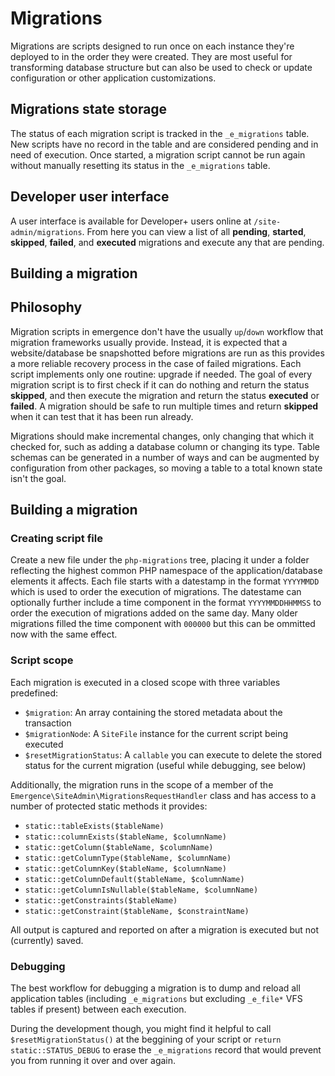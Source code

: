 # Migrations

Migrations are scripts designed to run once on each instance they're deployed to in the order they were created. They are most useful for transforming database structure but can also be used to check or update configuration or other application customizations.

## Migrations state storage

The status of each migration script is tracked in the `_e_migrations` table. New scripts have no record in the table and are considered pending and in need of execution. Once started, a migration script cannot be run again without manually resetting its status in the `_e_migrations` table.

## Developer user interface

A user interface is available for Developer+ users online at `/site-admin/migrations`. From here you can view a list of all **pending**, **started**, **skipped**, **failed**, and **executed** migrations and execute any that are pending.

## Building a migration
## Philosophy

Migration scripts in emergence don't have the usually `up`/`down` workflow that migration frameworks usually provide. Instead, it is expected that a website/database be snapshotted before migrations are run as this provides a more reliable recovery process in the case of failed migrations. Each script implements only one routine: upgrade if needed. The goal of every migration script is to first check if it can do nothing and return the status **skipped**, and then execute the migration and return the status **executed** or **failed**. A migration should be safe to run multiple times and return **skipped** when it can test that it has been run already.

Migrations should make incremental changes, only changing that which it checked for, such as adding a database column or changing its type. Table schemas can be generated in a number of ways and can be augmented by configuration from other packages, so moving a table to a total known state isn't the goal.

## Building a migration

### Creating script file

Create a new file under the `php-migrations` tree, placing it under a folder reflecting the highest common PHP namespace of the application/database elements it affects. Each file starts with a datestamp in the format `YYYYMMDD` which is used to order the execution of migrations. The datestame can optionally further include a time component in the format `YYYYMMDDHHMMSS` to order the execution of migrations added on the same day. Many older migrations filled the time component with `000000` but this can be ommitted now with the same effect.

### Script scope

Each migration is executed in a closed scope with three variables predefined:

- `$migration`: An array containing the stored metadata about the transaction
- `$migrationNode`: A `SiteFile` instance for the current script being executed
- `$resetMigrationStatus`: A `callable` you can execute to delete the stored status for the current migration (useful while debugging, see below)

Additionally, the migration runs in the scope of a member of the `Emergence\SiteAdmin\MigrationsRequestHandler` class and has access to a number of protected static methods it provides:

- `static::tableExists($tableName)`
- `static::columnExists($tableName, $columnName)`
- `static::getColumn($tableName, $columnName)`
- `static::getColumnType($tableName, $columnName)`
- `static::getColumnKey($tableName, $columnName)`
- `static::getColumnDefault($tableName, $columnName)`
- `static::getColumnIsNullable($tableName, $columnName)`
- `static::getConstraints($tableName)`
- `static::getConstraint($tableName, $constraintName)`

All output is captured and reported on after a migration is executed but not (currently) saved.

### Debugging

The best workflow for debugging a migration is to dump and reload all application tables (including `_e_migrations` but excluding `_e_file*` VFS tables if present) between each execution.

During the development though, you might find it helpful to call `$resetMigrationStatus()` at the beggining of your script or `return static::STATUS_DEBUG` to erase the `_e_migrations` record that would prevent you from running it over and over again.
